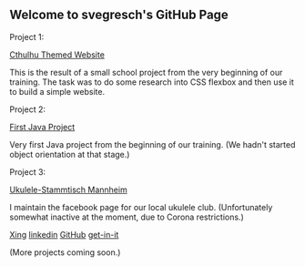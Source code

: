 ## Welcome to svegresch's GitHub Page

Project 1:

[Cthulhu Themed Website](https://svegresch.github.io/Flex-Website/)

This is the result of a small school project from the very beginning of our training. 
The task was to do some research into CSS flexbox and then use it to build a simple website. 


Project 2: 

[First Java Project](https://github.com/svegresch/The-Automated-Chaos-Mage)

Very first Java project from the beginning of our training. 
(We hadn't started object orientation at that stage.)


Project 3: 

[Ukulele-Stammtisch Mannheim](https://www.facebook.com/UkuleleMA)

I maintain the facebook page for our local ukulele club.
(Unfortunately somewhat inactive at the moment, due to Corona restrictions.)






[Xing](https://www.xing.com/profile/Svenja_Schmidtke/cv)
[linkedin](https://www.linkedin.com/in/svenjaschmidtke/)
[GitHub](https://github.com/svegresch)
[get-in-it](https://www.get-in-it.de/profil/MGKlsBkALJ9HZE2bE2UMTkj29p8zvoB4)




(More projects coming soon.)






<link rel="alternate" type="application/rss+xml"  href="{{ https://svegresch.github.io/ }}/feed.xml" title="{{ svegresch’s GitHub Page}}">


